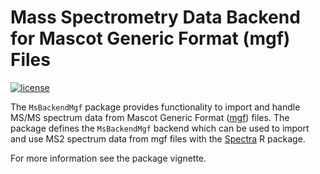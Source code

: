# Mass Spectrometry Data Backend for Mascot Generic Format (mgf) Files

[![license](https://img.shields.io/badge/license-Artistic--2.0-brightgreen.svg)](https://opensource.org/licenses/Artistic-2.0)

The `MsBackendMgf` package provides functionality to import and handle
MS/MS spectrum data from Mascot Generic Format
([mgf](http://www.matrixscience.com/help/data_file_help.html)) files.
The package defines the `MsBackendMgf` backend which can be used to
import and use MS2 spectrum data from mgf files with the
[Spectra](https://github.com/rformassspectrometry/Spectra) R package.

For more information see the package vignette.
